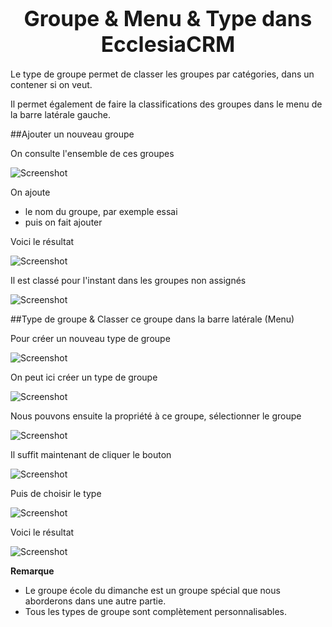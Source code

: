 # <center><big>Groupe & Menu & Type dans Ecclesia**CRM** </big></center>

Le type de groupe permet de classer les groupes par catégories, dans un contener si on veut.

Il permet également de faire la classifications des groupes dans le menu de la barre latérale gauche.

##Ajouter un nouveau groupe

On consulte l'ensemble de ces groupes

![Screenshot](../../../img/group/addGroupName.png)

On ajoute

- le nom du groupe, par exemple essai
- puis on fait ajouter

Voici le résultat

![Screenshot](../../../img/group/addGroupName2.png)

Il est classé pour l'instant dans les groupes non assignés

![Screenshot](../../../img/group/nonAssignedAddedGroup.png)

##Type de groupe & Classer ce groupe dans la barre latérale (Menu)

Pour créer un nouveau type de groupe

![Screenshot](../../../img/group/assignedGroupProp.png)

On peut ici créer un type de groupe

![Screenshot](../../../img/group/assignedGroupPropManagement.png)

Nous pouvons ensuite la propriété à ce groupe, sélectionner le groupe

![Screenshot](../../../img/group/assignGroupeProp1.png)

Il suffit maintenant de cliquer le bouton

![Screenshot](../../../img/group/assignGroupeProp2.png)

Puis de choisir le type

![Screenshot](../../../img/group/assignGroupeProp3.png)

Voici le résultat

![Screenshot](../../../img/group/assignGroupeProp4.png)

**Remarque**
- Le groupe école du dimanche est un groupe spécial que nous aborderons dans une autre partie.
- Tous les types de groupe sont complètement personnalisables.

